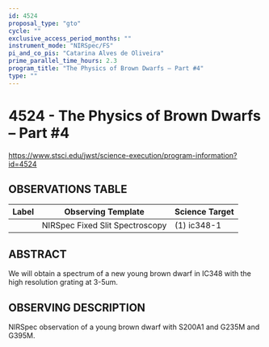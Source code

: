 ```yaml
---
id: 4524
proposal_type: "gto"
cycle: ""
exclusive_access_period_months: ""
instrument_mode: "NIRSpec/FS"
pi_and_co_pis: "Catarina Alves de Oliveira"
prime_parallel_time_hours: 2.3
program_title: "The Physics of Brown Dwarfs – Part #4"
type: ""
---
```

# 4524 - The Physics of Brown Dwarfs – Part #4
https://www.stsci.edu/jwst/science-execution/program-information?id=4524
## OBSERVATIONS TABLE
| Label | Observing Template            | Science Target |
|-------|-------------------------------|----------------|
|       | NIRSpec Fixed Slit Spectroscopy | (1) ic348-1    |

## ABSTRACT

We will obtain a spectrum of a new young brown dwarf in IC348 with the high resolution grating at 3-5um.

## OBSERVING DESCRIPTION

NIRSpec observation of a young brown dwarf with S200A1 and G235M and G395M.